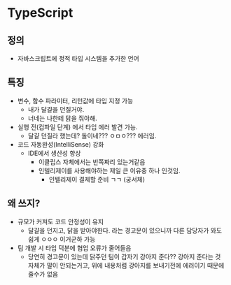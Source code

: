 # TypeScript
## 정의
- 자바스크립트에 정적 타입 시스템을 추가한 언어

## 특징
- 변수, 함수 파라미터, 리턴값에 타입 지정 가능
    - 내가 달걀을 던질거야.
    - 너네는 나한테 닭을 줘야해.
- 실행 전(컴파일 단계) 에서 타입 에러 발견 가능.
    - 달걀 던질라 했는데? 돌이네??? ㅇㅁㅇ??? 에러임.
- 코드 자동완성(IntelliSense) 강화
    - IDE에서 생산성 향상
        - 이클립스 자체에서는 반쪽짜리 있는거같음
        - 인텔리제이를 사용해야하는 제일 큰 이유중 하나 인것임.
            - 인텔리제이 결제할 준비 ㄱㄱ (궁서체)

## 왜 쓰지?
- 규모가 커져도 코드 안정성이 유지
    - 달걀을 던지고, 닭을 받아야한다. 라는 경고문이 있으니까 다른 담당자가 와도 쉽게 ㅇㅇㅇ 이거군하 가능
- 팀 개발 시 타입 덕분에 협업 오류가 줄어들음
    - 당연히 경고문이 있는데 닭주던 팀이 갑자기 강아지 준다?? 강아지 준다는 것 자체가 말이 안되는거고, 위에 내용처럼 강아지를 보내기전에 에러이기 때문에 줄수가 없음